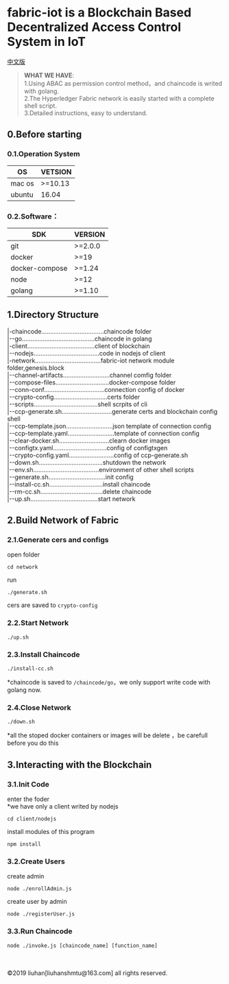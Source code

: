 # fabric-iot is a Blockchain Based Decentralized Access Control System in IoT 
[中文版](/README.md)  
> **WHAT WE HAVE**:  
> 1.Using ABAC as permission control method，and chaincode is writed with golang.  
> 2.The Hyperledger Fabric network is easily started with a complete shell script.  
> 3.Detailed instructions, easy to understand.    

## 0.Before starting
### 0.1.Operation System
OS|VETSION
-|-
mac os|>=10.13
ubuntu|16.04  

### 0.2.Software：  
SDK|VERSION
-|-
git|>=2.0.0
docker|>=19
docker-compose|>=1.24
node|>=12
golang|>=1.10

## 1.Directory Structure

|-chaincode....................................chaincode folder  
|--go..........................................chaincode in golang  
|-client.......................................client of blockchain  
|--nodejs......................................code in nodejs of client  
|-network......................................fabric-iot network module folder,genesis.block  
|--channel-artifacts...........................channel comfig folder  
|--compose-files...............................docker-compose folder  
|--conn-conf...................................connection config of docker  
|--crypto-config...............................certs folder    
|--scripts.....................................shell scrpits of cli  
|--ccp-generate.sh.............................generate certs and blockchain config shell  
|--ccp-template.json...........................json template of connection config  
|--ccp-template.yaml...........................template of connection config  
|--clear-docker.sh.............................clearn docker images  
|--configtx.yaml...............................config of configtxgen  
|--crypto-config.yaml..........................config of ccp-generate.sh  
|--down.sh.....................................shutdown the network  
|--env.sh......................................environment of other shell scripts  
|--generate.sh.................................init config  
|--install-cc.sh...............................install chaincode  
|--rm-cc.sh....................................delete chaincode  
|--up.sh.......................................start network  
## 2.Build Network of Fabric
### 2.1.Generate cers and configs
open folder  
```shell
cd network
```
run  
```shell
./generate.sh
```
cers are saved to `crypto-config`
### 2.2.Start Network
```shell
./up.sh
```
### 2.3.Install Chaincode
```shell
./install-cc.sh
```
*chaincode is saved to `/chaincode/go`，we only support write code with golang now.
### 2.4.Close Network
```shell
./down.sh
```
*all the stoped docker containers or images will be delete ，be carefull before you do this

## 3.Interacting with the Blockchain
### 3.1.Init Code
enter the foder   
*we have only a client writed by nodejs  
```shell
cd client/nodejs
```
install modules of this program
```shell
npm install
```
### 3.2.Create Users
create admin  
```shell
node ./enrollAdmin.js
```
create user by admin
```shell
node ./registerUser.js
```
### 3.3.Run Chaincode
```shell
node ./invoke.js [chaincode_name] [function_name]
```

<br>
<br>
©2019 liuhan[liuhanshmtu@163.com] all rights reserved.
